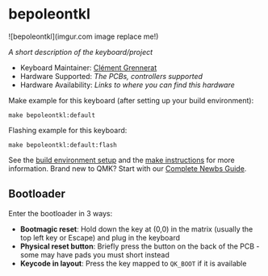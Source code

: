 # bepoleontkl

![bepoleontkl](imgur.com image replace me!)

*A short description of the keyboard/project*

* Keyboard Maintainer: [Clément Grennerat](https://github.com/ClementGre)
* Hardware Supported: *The PCBs, controllers supported*
* Hardware Availability: *Links to where you can find this hardware*

Make example for this keyboard (after setting up your build environment):

    make bepoleontkl:default

Flashing example for this keyboard:

    make bepoleontkl:default:flash

See the [build environment setup](https://docs.qmk.fm/#/getting_started_build_tools) and the [make instructions](https://docs.qmk.fm/#/getting_started_make_guide) for more information. Brand new to QMK? Start with our [Complete Newbs Guide](https://docs.qmk.fm/#/newbs).

## Bootloader

Enter the bootloader in 3 ways:

* **Bootmagic reset**: Hold down the key at (0,0) in the matrix (usually the top left key or Escape) and plug in the keyboard
* **Physical reset button**: Briefly press the button on the back of the PCB - some may have pads you must short instead
* **Keycode in layout**: Press the key mapped to `QK_BOOT` if it is available
